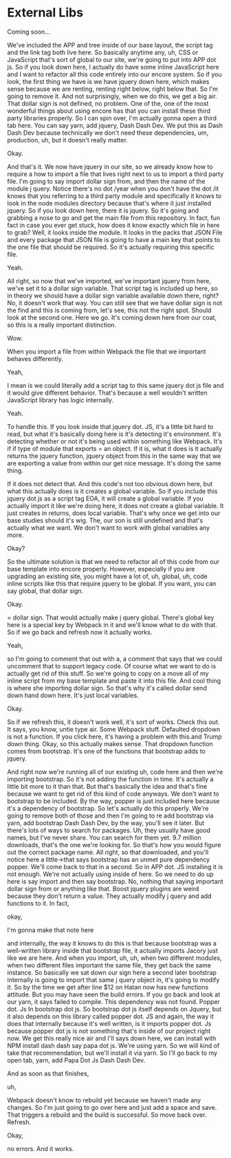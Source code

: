 # External Libs

Coming soon...

We've included the APP and tree inside of our base layout, the script tag and the
link tag both live here. So basically anytime any, uh, CSS or JavaScript that's sort
of global to our site, we're going to put into APP dot js. So if you look down here,
I actually do have some inline JavaScript here and I want to refactor all this code
entirely into our encore system. So if you look, the first thing we have is we have
jquery down here, which makes sense because we are renting, renting right below,
right below that. So I'm going to remove it. And not surprisingly, when we do this,
we get a big air. That dollar sign is not defined, no problem. One of the, one of the
most wonderful things about using encore has that you can install these third party
libraries properly. So I can spin over, I'm actually gonna open a third tab here. You
can say yarn, add jquery, Dash Dash Dev. We put this as Dash Dash Dev because
technically we don't need these dependencies, um, production, uh, but it doesn't
really matter.

Okay.

And that's it. We now have jquery in our site, so we already know how to require a
how to import a file that lives right next to us to import a third party file. I'm
going to say import dollar sign from, and then the name of the module j query. Notice
there's no dot /year when you don't have the dot /it knows that you referring to a
third party module and specifically it knows to look in the node modules directory
because that's where it just installed jquery. So if you look down here, there it is
jquery. So it's going and grabbing a nose to go and get the main file from this
repository. In fact, fun fact in case you ever get stuck, how does it know exactly
which file in here to grab? Well, it looks inside the module. It looks in the packs
that JSON File and every package that JSON file is going to have a main key that
points to the one file that should be required. So it's actually requiring this
specific file.

Yeah.

All right, so now that we've imported, we've important jquery from here, we've set it
to a dollar sign variable. That script tag is included up here, so in theory we
should have a dollar sign variable available down there, right? No, it doesn't work
that way. You can still see that we have dollar sign is not the find and this is
coming from, let's see, this not the right spot. Should look at the second one. Here
we go. It's coming down here from our coat, so this is a really important
distinction.

Wow.

When you import a file from within Webpack the file that we important behaves
differently.

Yeah,

I mean is we could literally add a script tag to this same jquery dot js file and it
would give different behavior. That's because a well wouldn't written JavaScript
library has logic internally.

Yeah.

To handle this. If you look inside that jquery dot. JS, it's a little bit hard to
read, but what it's basically doing here is it's detecting it's environment. It's
detecting whether or not it's being used within something like Webpack. It's if if
type of module that exports = an object. If it is, what it does is it actually
returns the jquery function, jquery object from this in the same way that we are
exporting a value from within our get nice message. It's doing the same thing.

If it does not detect that. And this code's not too obvious down here, but what this
actually does is it creates a global variable. So if you include this jquery dot js
as a script tag EOA, it will create a global variable. If you actually import it like
we're doing here, it does not create a global variable. It just creates in returns,
does local variable. That's why once we get into our base studies should it's wig.
The, our son is still undefined and that's actually what we want. We don't want to
work with global variables any more.

Okay?

So the ultimate solution is that we need to refactor all of this code from our base
template into encore properly. However, especially if you are upgrading an existing
site, you might have a lot of, uh, global, uh, code inline scripts like this that
require jquery to be global. If you want, you can say global, that dollar sign.

Okay.

= dollar sign. That would actually make j query global. There's global key here is a
special key by Webpack in it and we'll know what to do with that. So if we go back
and refresh now it actually works.

Yeah,

so I'm going to comment that out with a, a comment that says that we could uncomment
that to support legacy code. Of course what we want to do is actually get rid of this
stuff. So we're going to copy on a move all of my inline script from my base template
and paste it into this file. And cool thing is where she importing dollar sign. So
that's why it's called dollar send down hand down here. It's just local variables.

Okay.

So if we refresh this, it doesn't work well, it's sort of works. Check this out. It
says, you know, untie type air. Some Webpack stuff. Defaulted dropdown is not a
function. If you click here, it's having a problem with this.and Trump down thing.
Okay, so this actually makes sense. That dropdown function comes from bootstrap. It's
one of the functions that bootstrap adds to jquery.

And right now we're running all of our existing uh, code here and then we're
importing bootstrap. So it's not adding the function in time. It's actually a little
bit more to it than that. But that's basically the idea and that's fine because we
want to get rid of this kind of code anyways. We don't want to bootstrap to be
included. By the way, popper is just included here because it's a dependency of
bootstrap. So let's actually do this properly. We're going to remove both of those
and then I'm going to re add bootstrap via yarn, add bootstrap Dash Dash Dev, by the
way, you'll see it later. But there's lots of ways to search for packages. Uh, they
usually have good names, but I've never share. You can search for them yet. 9.7
million downloads, that's the one we're looking for. So that's how you would figure
out the correct package name. All right, so that downloaded, and you'll notice here a
little->that says bootstrap has an unmet pure dependency popper. We'll come back to
that in a second. So in APP dot. JS installing it is not enough. We're not actually
using inside of here. So we need to do up here is say import and then say bootstrap.
No, nothing that saying important dollar sign from or anything like that. Boost
jquery plugins are weird because they don't return a value. They actually modify j
query and add functions to it. In fact,

okay,

I'm gonna make that note here

and internally, the way it knows to do this is that because bootstrap was a
well-written library inside that bootstrap file, it actually imports Jacory just like
we are here. And when you import, uh, uh, when two different modules, when two
different files important the same file, they get back the same instance. So
basically we sat down our sign here a second later bootstrap internally is going to
import that same j query object in, it's going to modify it. So by the time we get
after line $12 on Hatan now has new functions attitude. But you may have seen the
build errors. If you go back and look at our yarn, it says failed to compile. This
dependency was not found. Popper dot. Js In bootstrap dot js. So bootstrap dot js
itself depends on Jquery, but it also depends on this library called popper dot. JS
and again, the way it does that internally because it's well written, is it imports
popper dot. Js because popper dot js is not something that's inside of our project
right now. We get this really nice air and I'll says down here, we can install with
NPM install dash dash say papa dot js. We're using yarn. So we will kind of take that
recommendation, but we'll install it via yarn. So I'll go back to my open tab, yarn,
add Papa Dot Js Dash Dash Dev.

And as soon as that finishes,

uh,

Webpack doesn't know to rebuild yet because we haven't made any changes. So I'm just
going to go over here and just add a space and save. That triggers a rebuild and the
build is successful. So move back over. Refresh.

Okay,

no errors. And it works.